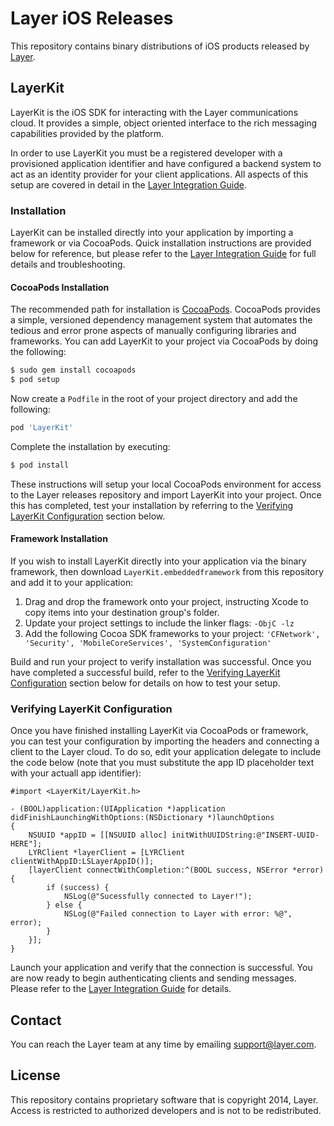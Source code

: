 # Layer iOS Releases

This repository contains binary distributions of iOS products released by [Layer](http://layer.com).

## LayerKit

LayerKit is the iOS SDK for interacting with the Layer communications cloud. It provides a simple, object oriented interface to the rich messaging capabilities provided by the platform.

In order to use LayerKit you must be a registered developer with a provisioned application identifier and have configured a backend system to act as an identity provider for your client applications. All aspects of this setup are covered in detail in the [Layer Integration Guide](https://na-3.preview.layer.com/docs/integration).

### Installation

LayerKit can be installed directly into your application by importing a framework or via CocoaPods. Quick installation instructions are provided below for reference, but please refer to the [Layer Integration Guide](https://na-3.preview.layer.com/docs/integration) for full details and troubleshooting.

#### CocoaPods Installation

The recommended path for installation is [CocoaPods](http://cocoapods.org/). CocoaPods provides a simple, versioned dependency management system that automates the tedious and error prone aspects of manually configuring libraries and frameworks. You can add LayerKit to your project via CocoaPods by doing the following:

```sh
$ sudo gem install cocoapods
$ pod setup
```

Now create a `Podfile` in the root of your project directory and add the following:

```ruby
pod 'LayerKit'
```

Complete the installation by executing:

```sh
$ pod install
```

These instructions will setup your local CocoaPods environment for access to the Layer releases repository and import LayerKit into your project. Once this has completed, test your installation by referring to the [Verifying LayerKit Configuration](#verifying-layerkit-configuration) section below.

#### Framework Installation

If you wish to install LayerKit directly into your application via the binary framework, then download `LayerKit.embeddedframework` from this repository and add it to your application:

1. Drag and drop the framework onto your project, instructing Xcode to copy items into your destination group's folder.
2. Update your project settings to include the linker flags: `-ObjC -lz`
3. Add the following Cocoa SDK frameworks to your project: `'CFNetwork', 'Security', 'MobileCoreServices', 'SystemConfiguration'`

Build and run your project to verify installation was successful. Once you have completed a successful build, refer to the [Verifying LayerKit Configuration](#verifying-layerkit-configuration) section below for details on how to test your setup.

### Verifying LayerKit Configuration

Once you have finished installing LayerKit via CocoaPods or framework, you can test your configuration by importing the headers and connecting a client to the Layer cloud. To do so, edit your application delegate to include the code below (note that you must substitute the app ID placeholder text with your actuall app identifier):

```objc
#import <LayerKit/LayerKit.h>

- (BOOL)application:(UIApplication *)application didFinishLaunchingWithOptions:(NSDictionary *)launchOptions
{
	NSUUID *appID = [[NSUUID alloc] initWithUUIDString:@"INSERT-UUID-HERE"];
	LYRClient *layerClient = [LYRClient clientWithAppID:LSLayerAppID()];
	[layerClient connectWithCompletion:^(BOOL success, NSError *error) {
		if (success) {
			NSLog(@"Sucessfully connected to Layer!");
		} else {
			NSLog(@"Failed connection to Layer with error: %@", error);
		}
	}];
}
```

Launch your application and verify that the connection is successful. You are now ready to begin authenticating clients and sending messages. Please refer to the [Layer Integration Guide](https://na-3.preview.layer.com/docs/integration) for details.

## Contact

You can reach the Layer team at any time by emailing [support@layer.com](mailto:support@layer.com).

## License

This repository contains proprietary software that is copyright 2014, Layer. Access is restricted to authorized developers and is not to be redistributed.
